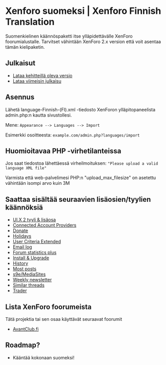 # Xenforo suomeksi | Xenforo Finnish Translation
Suomenkielinen käännöspaketti itse ylläpidettävälle XenForo foorumialustalle. Tarvitset vähintään XenForo 2.x version että voit asentaa tämän kielipaketin.

## Julkaisut
- [Lataa kehitteillä oleva versio](https://github.com/Markus-7w/XenForo-suomeksi/archive/refs/heads/main.zip)
- [Lataa viimeisin julkaisu](https://github.com/Markus-7w/XenForo-suomeksi/releases)
## Asennus
Lähetä language-Finnish-(FI).xml -tiedosto XenForon ylläpitopaneelista admin.php:n kautta sivustollesi. 

Mene: `Appearance --> Languages --> Import`

Esimerkki osoitteesta: `example.com/admin.php?languages/import`
## Huomioitavaa PHP -virhetilanteissa
Jos saat tiedostoa lähettäessä virheilmoituksen:
`"Please upload a valid language XML file"` 

Varmista että web-palvelimesi PHP:n "upload_max_filesize" on asetettu vähintään isompi arvo kuin 3M

## Saattaa sisältää seuraavien lisäosien/tyylien käännöksiä

- [UI.X 2 tyyli & lisäosa](https://www.themehouse.com/xenforo/2/themes/ui-x)
- [Connected Account Providers](https://www.themehouse.com/xenforo/2/addons/connected-account-providers)
- [Donate](https://www.themehouse.com/xenforo/2/addons/donate)
- [Holidays](https://www.themehouse.com/xenforo/2/addons/holidays)
- [User Criteria Extended](https://www.themehouse.com/xenforo/2/addons/user-criteria-extended)
- [Email log](https://www.xf2addons.com/resources/email-log.97/)
- [Forum statistics plus](https://www.xf2addons.com/resources/forum-statistics-plus.101/)
- [Install & Upgrade](https://www.themehouse.com/xenforo/2/addons/install-and-upgrade)
- [History](https://www.xf2addons.com/resources/history.54/)
- [Most posts](https://www.xf2addons.com/resources/most-posts.46/)
- [s9e/MediaSites](https://xenforo.com/community/resources/s9e-media-sites.5973/)
- [Weekly newsletter](https://www.xf2addons.com/resources/weekly-newsletter.584/)
- [Similar threads](https://www.xf2addons.com/resources/similar-threads.17/)
- [Trader](https://www.xf2addons.com/resources/trader.55/)

## Lista XenForo foorumeista
Tätä projektia tai sen osaa käyttävät seuraavat foorumit

- [AvantClub.fi](https://www.avantclub.fi/)


## Roadmap?

- Kääntää kokonaan suomeksi!
